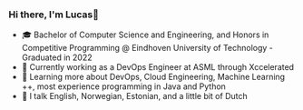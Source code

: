 ### Hi there, I'm Lucas👋
- 🎓 Bachelor of Computer Science and Engineering, and Honors in Competitive Programming @ Eindhoven University of Technology - Graduated in 2022
- 🔭 Currently working as a DevOps Engineer at ASML through Xccelerated
- 🌱 Learning more about DevOps, Cloud Engineering, Machine Learning ++, most experience programming in Java and Python
- 💬 I talk English, Norwegian, Estonian, and a little bit of Dutch
